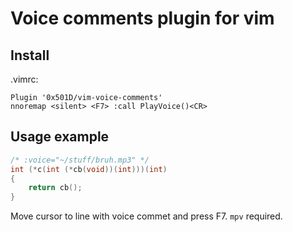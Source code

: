 # Voice comments plugin for vim

## Install
.vimrc:
```vim
Plugin '0x501D/vim-voice-comments'
nnoremap <silent> <F7> :call PlayVoice()<CR>
```

## Usage example
```c
/* :voice="~/stuff/bruh.mp3" */
int (*c(int (*cb(void))(int)))(int)
{
    return cb();
}
```

Move cursor to line with voice commet and press F7.
`mpv` required.
